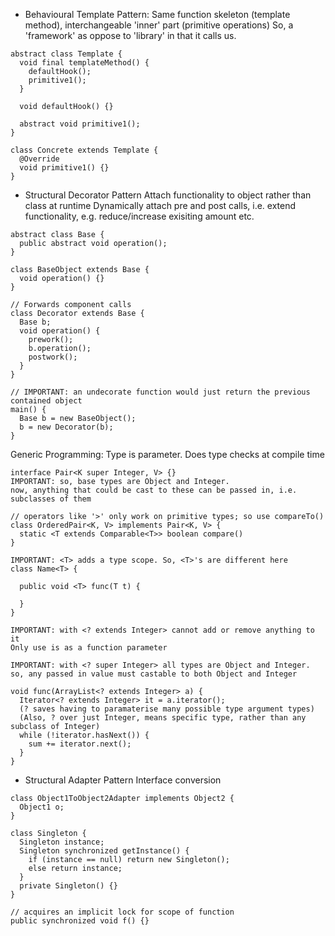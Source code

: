 <!-- SPDX-License-Identifier: zlib-acknowledgement -->

- Behavioural Template Pattern:
Same function skeleton (template method), interchangeable 'inner' part (primitive operations) 
So, a 'framework' as oppose to 'library' in that it calls us.
```
abstract class Template {
  void final templateMethod() {
    defaultHook();
    primitive1();
  }

  void defaultHook() {}

  abstract void primitive1();
}

class Concrete extends Template {
  @Override
  void primitive1() {}
}
```

- Structural Decorator Pattern
Attach functionality to object rather than class at runtime
Dynamically attach pre and post calls, i.e. extend functionality, e.g. reduce/increase exisiting amount etc.
```
abstract class Base {
  public abstract void operation();
}

class BaseObject extends Base {
  void operation() {}
}

// Forwards component calls
class Decorator extends Base {
  Base b;
  void operation() { 
    prework(); 
    b.operation(); 
    postwork(); 
  } 
}

// IMPORTANT: an undecorate function would just return the previous contained object
main() {
  Base b = new BaseObject();
  b = new Decorator(b);
}
```

Generic Programming:
Type is parameter. Does type checks at compile time
```
interface Pair<K super Integer, V> {} 
IMPORTANT: so, base types are Object and Integer.
now, anything that could be cast to these can be passed in, i.e. subclasses of them

// operators like '>' only work on primitive types; so use compareTo()
class OrderedPair<K, V> implements Pair<K, V> {
  static <T extends Comparable<T>> boolean compare() 
}

IMPORTANT: <T> adds a type scope. So, <T>'s are different here
class Name<T> {

  public void <T> func(T t) {

  }
}

IMPORTANT: with <? extends Integer> cannot add or remove anything to it
Only use is as a function parameter

IMPORTANT: with <? super Integer> all types are Object and Integer.
so, any passed in value must castable to both Object and Integer

void func(ArrayList<? extends Integer> a) {
  Iterator<? extends Integer> it = a.iterator(); 
  (? saves having to paramaterise many possible type argument types)
  (Also, ? over just Integer, means specific type, rather than any subclass of Integer)
  while (!iterator.hasNext()) {
    sum += iterator.next();
  }
}
```

- Structural Adapter Pattern
Interface conversion
```
class Object1ToObject2Adapter implements Object2 {
  Object1 o;
}
```

```
class Singleton {
  Singleton instance;
  Singleton synchronized getInstance() {
    if (instance == null) return new Singleton();
    else return instance;
  }
  private Singleton() {}
}
```

```
// acquires an implicit lock for scope of function
public synchronized void f() {}
```

